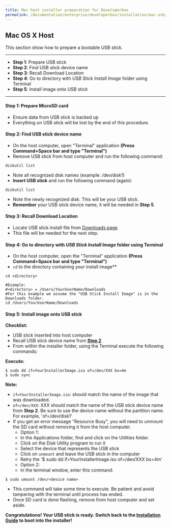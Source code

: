 ```yaml
---
title: Mac host installer preparation for Developerbox
permalink: /documentation/enterprise/developerbox/installation/mac-usb/
---
```

## Mac OS X Host

This section show how to prepare a bootable USB stick.
***

- **Step 1**: Prepare USB stick
- **Step 2**: Find USB stick device name
- **Step 3**: Recall Download Location
- **Step 4**: Go to directory with _USB Stick Install Image_ folder using Terminal
- **Step 5**: Install image onto USB stick

***

#### Step 1: Prepare MicroSD card

- Ensure data from USB stick is backed up
- Everything on USB stick will be lost by the end of this procedure.

#### Step 2: Find USB stick device name

- On the host computer, open "Terminal" application **(Press Command+Space bar and type "Terminal")**
- Remove USB stick from host computer and run the following command:
```shell
diskutil list
```
- Note all recognized disk names (example: /dev/disk1)
- **Insert USB stick** and run the following command (again):
```shell
diskutil list
```
- Note the newly recognized disk. This will be your USB stick.
- **Remember** your USB stick device name, it will be needed in **Step 5**.

#### Step 3: Recall Download Location

- Locate USB stick install file from [Downloads page](../downloads/).
- This file will be needed for the next step.

#### Step 4: Go to directory with _USB Stick Install Image_ folder using Terminal

- On the host computer, open the "Terminal" application **(Press Command+Space bar and type "Terminal")**
- `cd` to the directory containing your install image**

```shell
cd <directory>

#Example:
#<directory> = /Users/YourUserName/Downloads
#For this example we assume the "USB Stick Install Image" is in the Downloads folder.
cd /Users/YourUserName/Downloads
```

#### Step 5: Install image onto USB stick

**Checklist:**

- USB stick inserted into host computer
- Recall USB stick device name from [**Step 2**]()
- From within the installer folder, using the Terminal execute the following commands:

**Execute:**

```shell
$ sudo dd if=YourInstallerImage.iso of=/dev/XXX bs=4m
$ sudo sync
```

**Note:**

- `if=YourInstallerImage.iso`: should match the name of the image that was downloaded.
- `of=/dev/XXX`: XXX should match the name of the USB stick device name from **Step 2**. Be sure to use the device name without the partition name. For example, 'of=/dev/disk1'
- If you get an error message "Resource Busy", you will need to unmount the SD card without removing it from the host computer.
  - Option 1:
  - In the Applications folder, find and click on the Utilities folder.
  - Click on the Disk Utility program to run it
  - Select the device that represents the USB stick
  - Click on `unmount` and leave the USB stick in the computer
  - Retry the '$ sudo dd if=YourInstallerImage.iso of=/dev/XXX bs=4m'
  - Option 2:
  - In the terminal window, enter this command:
```shell
$ sudo umount /dev/<device name>
```

- This command will take some time to execute. Be patient and avoid tampering with the terminal until process has ended.
- Once SD card is done flashing, remove from host computer and set aside.

**Congratulations! Your USB stick is ready. Switch back to the [Installation Guide](README.md#boot-into-the-installer) to boot into the installer!**
